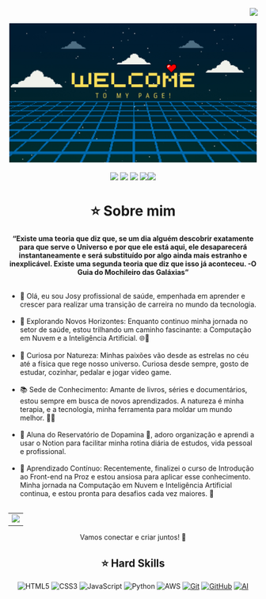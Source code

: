 <img align="right" src="https://komarev.com/ghpvc/?username=JcG8Dev&color=ff69b4"><br>
<div align="center">
  <a href="https://github.com/rcsv0dev">
    <img src="welcome.png" width="500">
  </a>
</div>
<br>

<div align="center">
  <!-- Work Links -->
  <a href="https://www.dio.me/users/josypropy" target="_blank"><img src="https://img.shields.io/badge/-Meu%20Perfil%20na%20DIO-000?style=for-the-badge" target="_blank"></a>
  <a href="https://github.com/JcG8Dev" target="_blank"><img src="https://img.shields.io/badge/GitHub-000?style=for-the-badge&logo=github&logoColor=white" target="_blank"></a>
  <a href="https://www.linkedin.com/in/josianecg/" target="_blank"><img src="https://img.shields.io/badge/-LinkedIn-000?style=for-the-badge&logo=linkedin&logoColor=white" target="_blank"></a>
  <a href = "mailto:jcg8.dev@gmail.com"><img src="https://img.shields.io/badge/Gmail-000?style=for-the-badge&logo=gmail&logoColor=white"
  <a href = "https://www.instagram.com/jcg8.dev" target="_blank"><img src="https://img.shields.io/badge/Instagram-000?style=for-the-badge&logo=instagram"></a>
</a>

<h1 align="center"> ⭐️ Sobre mim </h1>

<div align="center">
  <b>“Existe uma teoria que diz que, se um dia alguém descobrir exatamente para que serve o Universo e por que ele está aqui, ele desaparecerá instantaneamente e será substituído por algo ainda mais estranho e inexplicável. Existe uma segunda teoria que diz que isso já aconteceu. -O Guia do Mochileiro das Galáxias”

</b>
</div><br>

<ul align="left">
  <li>👋 Olá, eu sou Josy profissional de saúde, empenhada em aprender e crescer para realizar uma transição de carreira no mundo da tecnologia.
  </li><br>
  <li>🔭 Explorando Novos Horizontes: Enquanto continuo minha jornada no setor de saúde, estou trilhando um caminho fascinante: a Computação em Nuvem e a Inteligência Artificial. 🌐🤖
  </li><br>
  <li>🌌 Curiosa por Natureza: Minhas paixões vão desde as estrelas no céu até a física que rege nosso universo. Curiosa desde sempre, gosto de estudar, cozinhar, pedalar e jogar video game.
  </li><br>
  <li>📚 Sede de Conhecimento: Amante de livros, séries e documentários, estou sempre em busca de novos aprendizados. A natureza é minha terapia, e a tecnologia, minha ferramenta para moldar um mundo melhor. 🌿💡
  </li><br>
  <li>🎈 Aluna do Reservatório de Dopamina 🎈, adoro organização e aprendi a usar o Notion para facilitar minha rotina diária de estudos, vida pessoal e profissional.
  </li><br>
  <li>💪 Aprendizado Contínuo: Recentemente, finalizei o curso de Introdução ao Front-end na Proz e estou ansiosa para aplicar esse conhecimento. Minha jornada na Computação em Nuvem e Inteligência Artificial continua, e estou pronta para desafios cada vez maiores. 🚀

  </li><br>
</ul>

<div align="center">
  <table>
    <tr>
      <td><img src="https://64.media.tumblr.com/2e1b0647ee522b261dc3c87ff194472e/378df6548b6b776e-65/s400x600/7c7441a69cd1f660ea702e2930c1cd624c46c899.gifv"></td>
    </tr>
  </table>
</div>
<div align="center">

Vamos conectar e criar juntos! 🤝
</div>

## ⭐️ Hard Skills
<div align="center">
  
![HTML5](https://img.shields.io/badge/HTML-000?style=for-the-badge&logo=html5&logoColor=30A3DC)
![CSS3](https://img.shields.io/badge/CSS3-000?style=for-the-badge&logo=css3&logoColor=E94D5F)
![JavaScript](https://img.shields.io/badge/JavaScript-000?style=for-the-badge&logo=javascript&logoColor=F7DF1E)
![Python](https://img.shields.io/badge/Python-000?style=for-the-badge&logo=python&logoColor=blue)
![AWS](https://img.shields.io/badge/AWS-000.svg?style=for-the-badge&logo=amazon-aws&logoColor=white)
[![Git](https://img.shields.io/badge/Git-000?style=for-the-badge&logo=git&logoColor=E94D5F)](https://git-scm.com/doc) 
[![GitHub](https://img.shields.io/badge/GitHub-000?style=for-the-badge&logo=github&logoColor=30A3DC)](https://docs.github.com/)
[![AI](https://img.shields.io/badge/ai-000?style=for-the-badge&logo=ai&logoColor=30A3DC)](https://docs.aigenerative.com/)
<br>
</div>

